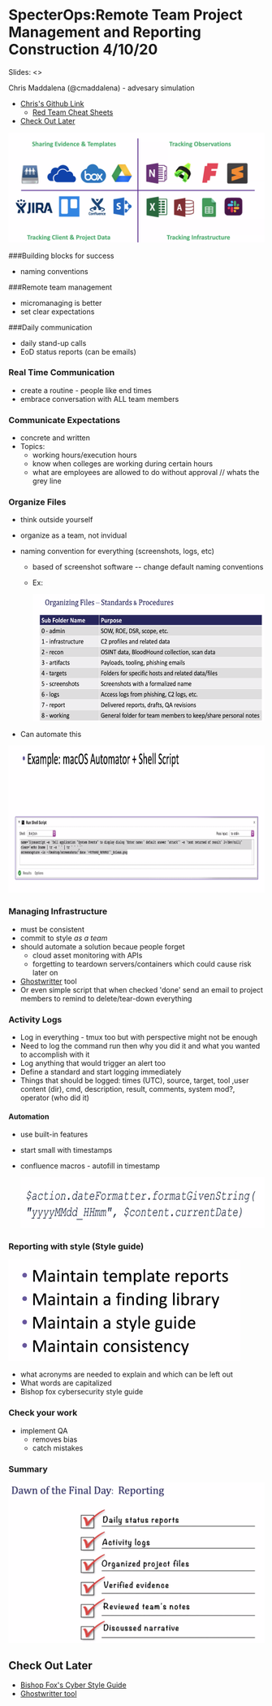 # SpecterOps:Remote Team Project Management and Reporting Construction 4/10/20

Slides: <>

Chris Maddalena (@cmaddalena) - advesary simulation 

- [Chris's Github Link](https://github.com/ChrisMaddalena)
  - [Red Team Cheat Sheets](https://github.com/chrismaddalena/RedTeamMemory/blob/master/Mimikatz.md)
- [Check Out Later](#Check-Out-Later)





<img src="SpecterOps_TeamMgmtandReporting.assets/image-20200410140449602.png" alt="the many collab tools" style="zoom:50%;" />



###Building blocks for success

- naming conventions

###Remote team management

- micromanaging is better
- set clear expectations

###Daily communication

- daily stand-up calls
- EoD status reports (can be emails)

### Real Time Communication

- create a routine - people like end times 
- embrace conversation with ALL team members

### Communicate Expectations

- concrete and written
- Topics:
  - working hours/execution hours
  - know when colleges are working during certain hours
  - what are employees are allowed to do without approval // whats the grey line

### Organize Files

- think outside yourself

- organize as a team, not invidual

- naming convention for everything (screenshots, logs, etc)

  - based of screenshot software -- change default naming conventions

  - Ex: 

    <img src="SpecterOps_TeamMgmtandReporting.assets/image-20200410142232154.png" alt="ex_ofS&P" height="250"/>

- Can automate this

<img src="SpecterOps_TeamMgmtandReporting.assets/image-20200410142415286.png" alt="ex_automation" height="290" size="zoom130%"/>



### Managing Infrastructure

- must be consistent
- commit to style *as a team*
- should automate a solution becaue people forget
  - cloud asset monitoring with APIs
  - forgetting to teardown servers/containers which could cause risk later on
- [Ghostwritter](https://posts.specterops.io/introducing-ghostwriter-part-1-61e7bd014aff) tool
- Or even simple script that when checked 'done' send an email to project members to remind to delete/tear-down everything



### Activity Logs

- Log in everything - tmux too but with perspective might not be enough
- Need to log the command run then why you did it and what you wanted to accomplish with it
- Log anything that would trigger an alert too
- Define a standard and start logging immediately
- Things that should be logged: times (UTC), source, target, tool ,user content (dir), cmd, description, result, comments, system mod?, operator (who did it)

#### Automation

- use built-in features
- start small with timestamps

- confluence macros - autofill in timestamp

  <img src="SpecterOps_TeamMgmtandReporting.assets/image-20200410143721814.png" alt="image-20200410143721814" height="200" style="zoom:50%;" />



### Reporting with style (Style guide)

<img src="SpecterOps_TeamMgmtandReporting.assets/image-20200410144356165.png" height="200"/>

- what acronyms are needed to explain and which can be left out
- What words are capitalized
- Bishop fox cybersecurity style guide

### Check your work

- implement QA
  - removes bias
  - catch mistakes



### Summary

<img src="SpecterOps_TeamMgmtandReporting.assets/image-20200410144031173.png" alt="image-20200410144031173" style="zoom:50%;" />



## Check Out Later

- [Bishop Fox's Cyber Style Guide](https://know.bishopfox.com/hubfs/mkt-collateral/Bishop-Fox-Cybersecurity-Style-Guide-V1-1.pdf)
- [Ghostwritter tool](https://github.com/GhostManager/Ghostwriter)

